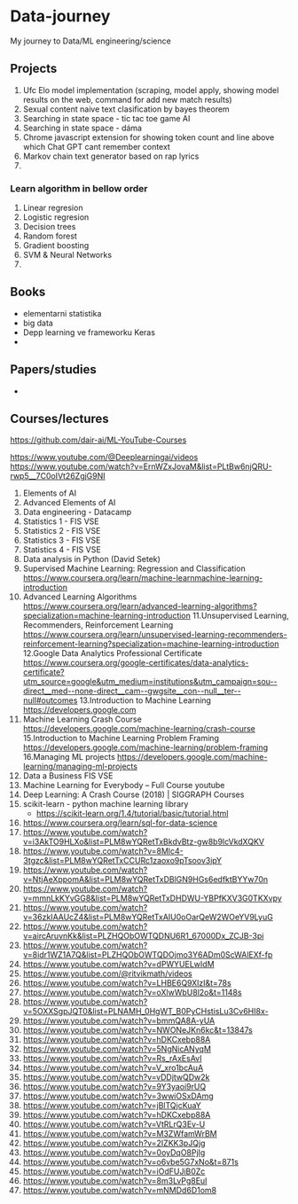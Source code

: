 # Data-journey
My journey to Data/ML engineering/science

## Projects

1. Ufc Elo model implementation (scraping, model apply, showing model results on the web, command for add new match results)
2. Sexual content naive text clasification by bayes theorem
3. Searching in state space - tic tac toe game AI
4. Searching in state space - dáma
5. Chrome javascript extension for showing token count and line above which Chat GPT cant remember context
6. Markov chain text generator based on rap lyrics
7. 

### Learn algorithm in bellow order
1. Linear regresion
2. Logistic regresion
3. Decision trees
4. Random forest
5. Gradient boosting
6. SVM & Neural Networks
7. 

## Books
- elementarni statistika
- big data
- Depp learning ve frameworku Keras
- 

## Papers/studies
-


## Courses/lectures
https://github.com/dair-ai/ML-YouTube-Courses

https://www.youtube.com/@Deeplearningai/videos
https://www.youtube.com/watch?v=ErnWZxJovaM&list=PLtBw6njQRU-rwp5__7C0oIVt26ZgjG9NI

1. Elements of AI
2. Advanced Elements of AI
3. Data engineering - Datacamp
4. Statistics 1 - FIS VSE
5. Statistics 2 - FIS VSE
6. Statistics 3 - FIS VSE
7. Statistics 4 - FIS VSE
8. Data analysis in Python (David Setek)
9. Supervised Machine Learning: Regression and Classification
https://www.coursera.org/learn/machine-learnmachine-learning-introduction
10. Advanced Learning Algorithms
https://www.coursera.org/learn/advanced-learning-algorithms?specialization=machine-learning-introduction
11.Unsupervised Learning, Recommenders, Reinforcement Learning
https://www.coursera.org/learn/unsupervised-learning-recommenders-reinforcement-learning?specialization=machine-learning-introduction
12.Google Data Analytics Professional Certificate
https://www.coursera.org/google-certificates/data-analytics-certificate?utm_source=google&utm_medium=institutions&utm_campaign=sou--direct__med--none-direct__cam--gwgsite__con--null__ter--null#outcomes
13.Introduction to Machine Learning 
https://developers.google.com
14. Machine Learning Crash Course
https://developers.google.com/machine-learning/crash-course
15.Introduction to Machine Learning Problem Framing 
https://developers.google.com/machine-learning/problem-framing
16.Managing ML projects 
https://developers.google.com/machine-learning/managing-ml-projects
17. Data a Business FIS VSE
18. Machine Learning for Everybody – Full Course youtube
19. Deep Learning: A Crash Course (2018) | SIGGRAPH Courses
20. scikit-learn - python machine learning library
    - https://scikit-learn.org/1.4/tutorial/basic/tutorial.html
22. https://www.coursera.org/learn/sql-for-data-science
23. https://www.youtube.com/watch?v=i3AkTO9HLXo&list=PLM8wYQRetTxBkdvBtz-gw8b9lcVkdXQKV
24. https://www.youtube.com/watch?v=8Mlc4-3tgzc&list=PLM8wYQRetTxCCURc1zaoxo9pTsoov3ipY
25. https://www.youtube.com/watch?v=NtjAeXppomA&list=PLM8wYQRetTxDBlGN9HGs6edfktBYYw70n
26. https://www.youtube.com/watch?v=mmnLkKYvGG8&list=PLM8wYQRetTxDHDWU-YBPfKXV3G0TKXvpy
27. https://www.youtube.com/watch?v=36zkIAAUcZ4&list=PLM8wYQRetTxAIU0oOarQeW2WOeYV9LyuG
28. https://www.youtube.com/watch?v=aircAruvnKk&list=PLZHQObOWTQDNU6R1_67000Dx_ZCJB-3pi
29. https://www.youtube.com/watch?v=8idr1WZ1A7Q&list=PLZHQObOWTQDOjmo3Y6ADm0ScWAlEXf-fp
30. https://www.youtube.com/watch?v=dPWYUELwIdM
31. https://www.youtube.com/@ritvikmath/videos
32. https://www.youtube.com/watch?v=LHBE6Q9XlzI&t=78s
34. https://www.youtube.com/watch?v=oXlwWbU8l2o&t=1148s
35. https://www.youtube.com/watch?v=5OXXSgpJQT0&list=PLNAMH_0HgWT_B0PyCHstisLu3Cv6HI8x-
36. https://www.youtube.com/watch?v=bmmQA8A-yUA
37. https://www.youtube.com/watch?v=NWONeJKn6kc&t=13847s
38. https://www.youtube.com/watch?v=hDKCxebp88A
39. https://www.youtube.com/watch?v=5NgNicANyqM
40. https://www.youtube.com/watch?v=Rs_rAxEsAvI
41. https://www.youtube.com/watch?v=V_xro1bcAuA
42. https://www.youtube.com/watch?v=vDDjtwQDw2k
43. https://www.youtube.com/watch?v=9Y3yaoi9rUQ
44. https://www.youtube.com/watch?v=3wwiOSxDAmg
45. https://www.youtube.com/watch?v=jBlTQjcKuaY
46. https://www.youtube.com/watch?v=hDKCxebp88A
47. https://www.youtube.com/watch?v=VtRLrQ3Ev-U
48. https://www.youtube.com/watch?v=M3ZWfamWrBM
49. https://www.youtube.com/watch?v=2IZKK3pJQjg
50. https://www.youtube.com/watch?v=0oyDqO8PjIg
51. https://www.youtube.com/watch?v=o6vbe5G7xNo&t=871s
52. https://www.youtube.com/watch?v=iOdFUJiB0Zc
53. https://www.youtube.com/watch?v=8m3LvPg8EuI
54. https://www.youtube.com/watch?v=mNMDd6D1om8
